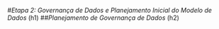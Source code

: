 #*Etapa 2: Governança de Dados e Planejamento Inicial do Modelo de Dados* (h1)
##*Planejamento de Governança de Dados* (h2)


